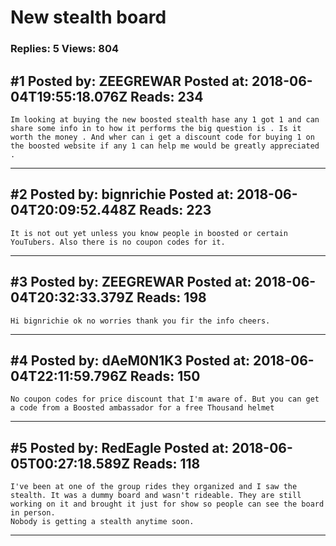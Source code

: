 # New stealth board

### Replies: 5 Views: 804

## \#1 Posted by: ZEEGREWAR Posted at: 2018-06-04T19:55:18.076Z Reads: 234

```
Im looking at buying the new boosted stealth hase any 1 got 1 and can share some info in to how it performs the big question is . Is it worth the money . And wher can i get a discount code for buying 1 on the boosted website if any 1 can help me would be greatly appreciated .
```

---
## \#2 Posted by: bignrichie Posted at: 2018-06-04T20:09:52.448Z Reads: 223

```
It is not out yet unless you know people in boosted or certain YouTubers. Also there is no coupon codes for it.
```

---
## \#3 Posted by: ZEEGREWAR Posted at: 2018-06-04T20:32:33.379Z Reads: 198

```
Hi bignrichie ok no worries thank you fir the info cheers.
```

---
## \#4 Posted by: dAeM0N1K3 Posted at: 2018-06-04T22:11:59.796Z Reads: 150

```
No coupon codes for price discount that I'm aware of. But you can get a code from a Boosted ambassador for a free Thousand helmet
```

---
## \#5 Posted by: RedEagle Posted at: 2018-06-05T00:27:18.589Z Reads: 118

```
I've been at one of the group rides they organized and I saw the stealth. It was a dummy board and wasn't rideable. They are still working on it and brought it just for show so people can see the board in person. 
Nobody is getting a stealth anytime soon.
```

---
